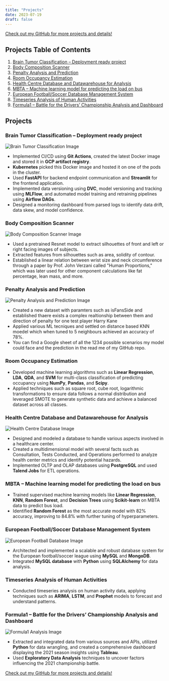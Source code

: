 ```yaml
---
title: "Projects"
date: 2023-07-19
draft: false
---
```


[Check out my GitHub for more projects and details!](https://github.com/P101010)


## Projects Table of Contents
1. [Brain Tumor Classification – Deployment ready project](#brain-tumor-classification--deployment-ready-project)
2. [Body Composition Scanner](#body-composition-scanner)
3. [Penalty Analysis and Prediction](#penalty-analysis-and-prediction)
4. [Room Occupancy Estimation](#room-occupancy-estimation)
5. [Health Centre Database and Datawarehouse for Analysis](#health-centre-database-and-datawarehouse-for-analysis)
6. [MBTA – Machine learning model for predicting the load on bus](#mbta--machine-learning-model-for-predicting-the-load-on-bus)
7. [European Football/Soccer Database Management System](#european-footballsoccer-database-management-system)
8. [Timeseries Analysis of Human Activities](#timeseries-analysis-of-human-activities)
9. [Formula1 – Battle for the Drivers’ Championship Analysis and Dashboard](#formula1--battle-for-the-drivers-championship-analysis-and-dashboard)

## Projects

### Brain Tumor Classification – Deployment ready project

![Brain Tumor Classification Image](/images/BTC.png)  
- Implemented CI/CD using **Git Actions**, created the latest Docker image and stored it in **GCP artifact registry**.
- **Kubernetes** picked this Docker image and hosted it on one of the pods in the cluster.
- Used **FastAPI** for backend endpoint communication and **Streamlit** for the frontend application.
- Implemented data versioning using **DVC**, model versioning and tracking using **MLFlow**, and automated model training and retraining pipelines using **Airflow DAGs**.
- Designed a monitoring dashboard from parsed logs to identify data drift, data skew, and model confidence.

### Body Composition Scanner

![Body Composition Scanner Image](/images/project.png)  
- Used a pretrained Resnet model to extract silhouettes of front and left or right facing images of subjects.
- Extracted features from silhouettes such as area, solidity of contour.
- Established a linear relation between wrist size and neck circumference through a paper by Prof. John Verzani called "Human Proportions," which was later used for other component calculations like fat percentage, lean mass, and more.


### Penalty Analysis and Prediction

![Penalty Analysis and Prediction Image](/images/HK.png)  
 
- Created a new dataset with paramters such as isFansSide and established thaere exists a complex realtionship between them and direction of penalty for one test player Harry Kane
- Applied various ML tecniques and settled on distance based KNN moedel which when tuned to 5 neighbours achieved an accuracy of 78%. 
- You can find a Google sheet of all the 1234 possible scenarios my model could face and the prediction in the read me of my GitHub repo.


### Room Occupancy Estimation

- Developed machine learning algorithms such as **Linear Regression**, **LDA**, **QDA**, and **SVM** for multi-class classification of predicting occupancy using **NumPy**, **Pandas**, and **Scipy**.
- Applied techniques such as square root, cube root, logarithmic transformations to ensure data follows a normal distribution and leveraged SMOTE to generate synthetic data and achieve a balanced dataset across all classes.

### Health Centre Database and Datawarehouse for Analysis

![Health Centre Database Image](/images/DW.png)  
- Designed and modeled a database to handle various aspects involved in a healthcare center.
- Created a multidimensional model with several facts such as Consultation, Tests Conducted, and Operations performed to analyze health center metrics and identify potential hazards.
- Implemented OLTP and OLAP databases using **PostgreSQL** and used **Talend Jobs** for ETL operations.

### MBTA – Machine learning model for predicting the load on bus

- Trained supervised machine learning models like **Linear Regression**, **KNN**, **Random Forest**, and **Decision Trees** using **Scikit-learn** on MBTA data to predict bus load.
- Identified **Random Forest** as the most accurate model with 82% accuracy, improving to 84.8% with further tuning of hyperparameters.

### European Football/Soccer Database Management System

![European Football Database Image](/images/DMA.png)  
- Architected and implemented a scalable and robust database system for the European football/soccer league using **MySQL** and **MongoDB**.
- Integrated **MySQL database** with **Python** using **SQLAlchemy** for data analysis.

### Timeseries Analysis of Human Activities

- Conducted timeseries analysis on human activity data, applying techniques such as **ARIMA**, **LSTM**, and **Prophet** models to forecast and understand patterns.

### Formula1 – Battle for the Drivers’ Championship Analysis and Dashboard

![Formula1 Analysis Image](/images/Dashboard.png)  
- Extracted and integrated data from various sources and APIs, utilized **Python** for data wrangling, and created a comprehensive dashboard displaying the 2021 season insights using **Tableau**.
- Used **Exploratory Data Analysis** techniques to uncover factors influencing the 2021 championship battle.

[Check out my GitHub for more projects and details!](https://github.com/P101010)
